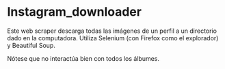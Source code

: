 # Instagram_downloader
Este web scraper descarga todas las imágenes de un perfil a un directorio dado en la computadora. Utiliza Selenium (con Firefox como el explorador) y Beautiful Soup.

Nótese que no interactúa bien con todos los álbumes.
